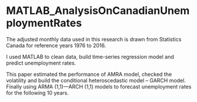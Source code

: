 # MATLAB_AnalysisOnCanadianUnemploymentRates

The adjusted monthly data used in this research is drawn from Statistics Canada for reference years 1976 to 2016.

I used MATLAB to clean data,  build time-series regression model and predict unemployment rates.

This paper estimated the performance of AMRA model, checked the volatility and build the conditional heteroscedastic model
– GARCH model. Finally using ARMA (1,1)—ARCH (1,1) models to forecast unemployment rates for the following 10 years.
